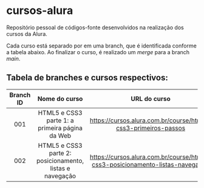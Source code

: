 # cursos-alura
Repositório pessoal de códigos-fonte desenvolvidos na realização dos cursos da Alura.

Cada curso está separado por em uma branch, que é identificada conforme a tabela abaixo. Ao finalizar o curso, é realizado um _merge_ para a branch _main_.

## Tabela de branches e cursos respectivos:

| Branch ID | Nome do curso | URL do curso | Finalizado? |
|:---:|:---:|:---:|:---:|
| 001 | HTML5 e CSS3 parte 1: a primeira página da Web | https://cursos.alura.com.br/course/html5-css3-primeiros-passos | S |
| 002 | HTML5 e CSS3 parte 2: posicionamento, listas e navegação | https://cursos.alura.com.br/course/html5-css3-posicionamento-listas-navegacao | N |